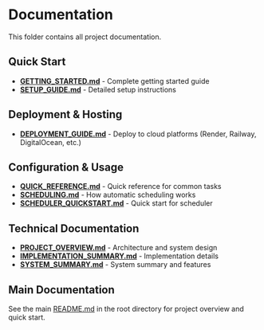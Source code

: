 # Documentation

This folder contains all project documentation.

## Quick Start
- **[GETTING_STARTED.md](GETTING_STARTED.md)** - Complete getting started guide
- **[SETUP_GUIDE.md](SETUP_GUIDE.md)** - Detailed setup instructions

## Deployment & Hosting
- **[DEPLOYMENT_GUIDE.md](DEPLOYMENT_GUIDE.md)** - Deploy to cloud platforms (Render, Railway, DigitalOcean, etc.)

## Configuration & Usage
- **[QUICK_REFERENCE.md](QUICK_REFERENCE.md)** - Quick reference for common tasks
- **[SCHEDULING.md](SCHEDULING.md)** - How automatic scheduling works
- **[SCHEDULER_QUICKSTART.md](SCHEDULER_QUICKSTART.md)** - Quick start for scheduler

## Technical Documentation
- **[PROJECT_OVERVIEW.md](PROJECT_OVERVIEW.md)** - Architecture and system design
- **[IMPLEMENTATION_SUMMARY.md](IMPLEMENTATION_SUMMARY.md)** - Implementation details
- **[SYSTEM_SUMMARY.md](SYSTEM_SUMMARY.md)** - System summary and features

## Main Documentation
See the main [README.md](../README.md) in the root directory for project overview and quick start.
